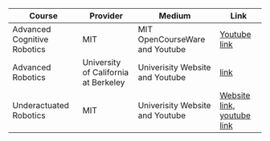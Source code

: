 | Course | Provider  | Medium | Link |
|---------|--------|-----------------|-----------------|
|Advanced Cognitive Robotics | MIT |MIT OpenCourseWare and Youtube |[Youtube link](https://www.youtube.com/playlist?list=PLUl4u3cNGP62Bkdzwe7caTZC7soj7ZYvk)|
|Advanced Robotics | University of California at Berkeley |Univerisity Website and Youtube|[link](https://people.eecs.berkeley.edu/~pabbeel/cs287-fa19/)|
|Underactuated Robotics | MIT |Univerisity Website and Youtube|[Website link](https://ocw.mit.edu/courses/6-832-underactuated-robotics-spring-2009/video_galleries/video-lectures/), [youtube link](https://www.youtube.com/playlist?list=PL58F1D0056F04CF8C)|
